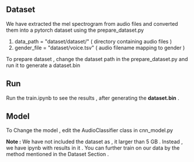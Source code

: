 ## Dataset 
We have extracted the mel spectrogram from audio files and converted them into a pytorch dataset using the prepare_dataset.py

 1) data_path = "dataset/dataset/"   ( directory containing audio files )
 2) gender_file = "dataset/voice.tsv" ( audio filename mapping to gender )

To prepare dataset , change the dataset path in the prepare_dataset.py and run it to generate a dataset.bin

## Run 
Run the train.ipynb to see the results , after generating the **dataset.bin** .  

## Model 
To Change the model , edit the AudioClassifier class in cnn_model.py 

**Note :** We have not included the dataset as , it larger than 5 GB . Instead , we have ipynb with results in it . You can further train on our data by the method mentioned in the Dataset Section . 
